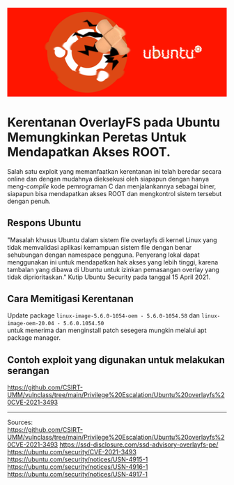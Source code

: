 
![Thumb](https://github.com/CSIRT-UMM/cysec-article/blob/main/28012022%20-%20Ubuntu%20overlayfs/ubuntuOverlayfsThumb.png)
# Kerentanan OverlayFS pada Ubuntu Memungkinkan Peretas Untuk Mendapatkan Akses ROOT.

Salah satu exploit yang memanfaatkan kerentanan ini telah beredar secara online dan dengan mudahnya dieksekusi oleh siapapun
dengan hanya meng-<i>compile</i> kode pemrograman C dan menjalankannya sebagai biner, siapapun bisa mendapatkan akses ROOT dan mengkontrol sistem tersebut dengan penuh.

## Respons Ubuntu
"Masalah khusus Ubuntu dalam sistem file overlayfs di kernel Linux yang tidak memvalidasi aplikasi kemampuan sistem file dengan benar sehubungan dengan namespace pengguna. Penyerang lokal dapat menggunakan ini untuk mendapatkan hak akses yang lebih tinggi, karena tambalan yang dibawa di Ubuntu untuk izinkan pemasangan overlay yang tidak diprioritaskan." Kutip Ubuntu Security pada tanggal 15 April 2021.

## Cara Memitigasi Kerentanan
Update package  `linux-image-5.6.0-1054-oem - 5.6.0-1054.58` dan `linux-image-oem-20.04 - 5.6.0.1054.50`<br>
untuk menerima dan menginstall patch sesegera mungkin melalui apt package manager.

## Contoh exploit yang digunakan untuk melakukan serangan
https://github.com/CSIRT-UMM/vulnclass/tree/main/Privilege%20Escalation/Ubuntu%20overlayfs%20CVE-2021-3493

---
Sources:<br>
https://github.com/CSIRT-UMM/vulnclass/tree/main/Privilege%20Escalation/Ubuntu%20overlayfs%20CVE-2021-3493
https://ssd-disclosure.com/ssd-advisory-overlayfs-pe/
https://ubuntu.com/security/CVE-2021-3493
https://ubuntu.com/security/notices/USN-4915-1
https://ubuntu.com/security/notices/USN-4916-1
https://ubuntu.com/security/notices/USN-4917-1
